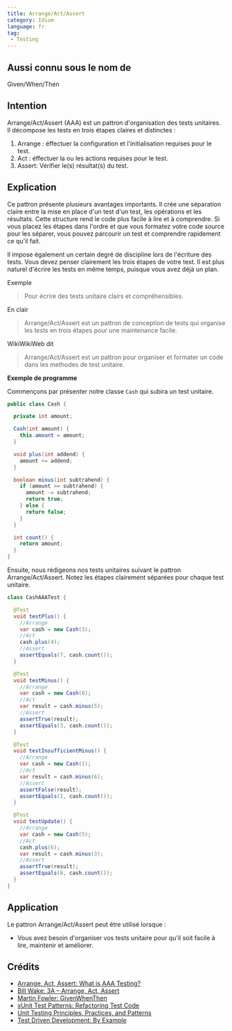 ```yaml
---
title: Arrange/Act/Assert
category: Idiom
language: fr
tag:
 - Testing
---
```


## Aussi connu sous le nom de

Given/When/Then

## Intention

Arrange/Act/Assert (AAA) est un pattron d'organisation des tests unitaires.
Il décompose les tests en trois étapes claires et distinctes :

1. Arrange : éffectuer la configuration et l'initialisation requises pour le test.
2. Act : éffectuer la ou les actions requises pour le test.
3. Assert: Vérifier le(s) résultat(s) du test.

## Explication

Ce pattron présente plusieurs avantages importants. Il crée une séparation claire entre la mise en place d'un test d'un test,
les opérations et les résultats. Cette structure rend le code plus facile à lire et à comprendre. 
Si vous placez les étapes dans l'ordre et que vous formatez votre code source pour les séparer, vous pouvez parcourir un test et comprendre rapidement ce qu'il fait.

Il impose également un certain degré de discipline lors de l'écriture des tests. Vous devez penser clairement les trois étapes de votre test.
Il est plus naturel d'écrire les tests en même temps, puisque vous avez déjà un plan.

Exemple

> Pour écrire des tests unitaire clairs et compréhensibles.

En clair

> Arrange/Act/Assert est un pattron de conception de tests qui organise les tests en trois étapes pour une maintenance facile.

WikiWikiWeb dit

> Arrange/Act/Assert est un pattron pour organiser et formater un code dans les methodes de test unitaire.

**Exemple de programme**

Commençons par présenter notre classe  `Cash` qui subira un test unitaire.

```java
public class Cash {

  private int amount;

  Cash(int amount) {
    this.amount = amount;
  }

  void plus(int addend) {
    amount += addend;
  }

  boolean minus(int subtrahend) {
    if (amount >= subtrahend) {
      amount -= subtrahend;
      return true;
    } else {
      return false;
    }
  }

  int count() {
    return amount;
  }
}
```

Ensuite, nous rédigeons nos tests unitaires suivant le pattron Arrange/Act/Assert.
Notez les étapes clairement séparées pour chaque test unitaire.

```java
class CashAAATest {

  @Test
  void testPlus() {
    //Arrange
    var cash = new Cash(3);
    //Act
    cash.plus(4);
    //Assert
    assertEquals(7, cash.count());
  }

  @Test
  void testMinus() {
    //Arrange
    var cash = new Cash(8);
    //Act
    var result = cash.minus(5);
    //Assert
    assertTrue(result);
    assertEquals(3, cash.count());
  }

  @Test
  void testInsufficientMinus() {
    //Arrange
    var cash = new Cash(1);
    //Act
    var result = cash.minus(6);
    //Assert
    assertFalse(result);
    assertEquals(1, cash.count());
  }

  @Test
  void testUpdate() {
    //Arrange
    var cash = new Cash(5);
    //Act
    cash.plus(6);
    var result = cash.minus(3);
    //Assert
    assertTrue(result);
    assertEquals(8, cash.count());
  }
}
```

## Application

Le pattron Arrange/Act/Assert peut être utilisé lorsque :

* Vous avez besoin d'organiser vos tests unitaire pour qu'il soit facile à lire, maintenir et améliorer.

## Crédits

* [Arrange, Act, Assert: What is AAA Testing?](https://blog.ncrunch.net/post/arrange-act-assert-aaa-testing.aspx)
* [Bill Wake: 3A – Arrange, Act, Assert](https://xp123.com/articles/3a-arrange-act-assert/)
* [Martin Fowler: GivenWhenThen](https://martinfowler.com/bliki/GivenWhenThen.html)
* [xUnit Test Patterns: Refactoring Test Code](https://www.amazon.com/gp/product/0131495054/ref=as_li_qf_asin_il_tl?ie=UTF8&tag=javadesignpat-20&creative=9325&linkCode=as2&creativeASIN=0131495054&linkId=99701e8f4af2f7e8dd50d720c9b63dbf)
* [Unit Testing Principles, Practices, and Patterns](https://www.amazon.com/gp/product/1617296279/ref=as_li_qf_asin_il_tl?ie=UTF8&tag=javadesignpat-20&creative=9325&linkCode=as2&creativeASIN=1617296279&linkId=74c75cf22a63c3e4758ae08aa0a0cc35)
* [Test Driven Development: By Example](https://www.amazon.com/gp/product/0321146530/ref=as_li_qf_asin_il_tl?ie=UTF8&tag=javadesignpat-20&creative=9325&linkCode=as2&creativeASIN=0321146530&linkId=5c63a93d8c1175b84ca5087472ef0e05)
